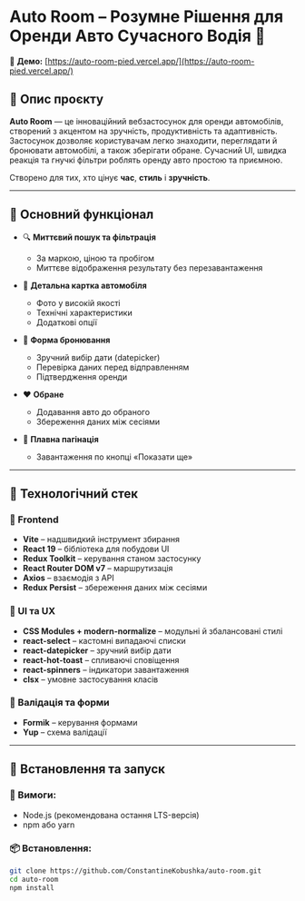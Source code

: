 # Auto Room – Розумне Рішення для Оренди Авто Сучасного Водія 🚗

🔗 **Демо:** [https://auto-room-pied.vercel.app/](https://auto-room-pied.vercel.app/)

## 🔎 Опис проєкту

**Auto Room** — це інноваційний вебзастосунок для оренди автомобілів, створений з акцентом на зручність, продуктивність та адаптивність. Застосунок дозволяє користувачам легко знаходити, переглядати й бронювати автомобілі, а також зберігати обране. Сучасний UI, швидка реакція та гнучкі фільтри роблять оренду авто простою та приємною.

Створено для тих, хто цінує **час**, **стиль** і **зручність**.

---

## 🌟 Основний функціонал

- 🔍 **Миттєвий пошук та фільтрація**

  - За маркою, ціною та пробігом
  - Миттєве відображення результату без перезавантаження

- 📄 **Детальна картка автомобіля**

  - Фото у високій якості
  - Технічні характеристики
  - Додаткові опції

- 📅 **Форма бронювання**

  - Зручний вибір дати (datepicker)
  - Перевірка даних перед відправленням
  - Підтвердження оренди

- ❤️ **Обране**

  - Додавання авто до обраного
  - Збереження даних між сесіями

- 🔁 **Плавна пагінація**
  - Завантаження по кнопці «Показати ще»

---

## 🧰 Технологічний стек

### 🔨 Frontend

- **Vite** – надшвидкий інструмент збирання
- **React 19** – бібліотека для побудови UI
- **Redux Toolkit** – керування станом застосунку
- **React Router DOM v7** – маршрутизація
- **Axios** – взаємодія з API
- **Redux Persist** – збереження даних між сесіями

### 🎨 UI та UX

- **CSS Modules + modern-normalize** – модульні й збалансовані стилі
- **react-select** – кастомні випадаючі списки
- **react-datepicker** – зручний вибір дати
- **react-hot-toast** – спливаючі сповіщення
- **react-spinners** – індикатори завантаження
- **clsx** – умовне застосування класів

### 🧪 Валідація та форми

- **Formik** – керування формами
- **Yup** – схема валідації

---

## 🚀 Встановлення та запуск

### 🔧 Вимоги:

- Node.js (рекомендована остання LTS-версія)
- npm або yarn

### 📦 Встановлення:

```bash
git clone https://github.com/ConstantineKobushka/auto-room.git
cd auto-room
npm install
```
